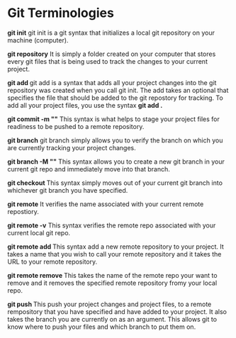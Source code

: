 # Git Terminologies

**git init**
git init is a git syntax that initializes a local git repository on your machine (computer).

**git repository**
It is simply a folder created on your computer that stores every git files that is being used to track the changes to your current project.

**git add <args>**
git add is a syntax that adds all your project changes into the git repository was created when you call git init.
The add takes an optional <argument> that specifies the file that should be added to the git repostory for tracking.
To add all your project files, you use the syntax **git add .**

**git commit -m "<message>"**
This syntax is what helps to stage your project files for readiness to be pushed to a remote repository.

**git branch**
git branch simply allows you to verify the branch on which you are currently tracking your project changes.

**git branch -M "<branch-name>"**
This syntax allows you to create a new git branch in your current git repo and immediately move into that branch.

**git checkout <name-of-branch>**
This syntax simply moves out of your current git branch into whichever git branch you have specified.

**git remote**
It verifies the name associated with your current remote repostiory.

**git remote -v**
This syntax verifies the remote repo associated with your current local git repo.

**git remote add <remote-name> <remote-url>**
This syntax add a new remote repository to your project. It takes a name that you wish to call your remote repository and it takes the URL to your remote repository.

**git remote remove <remote-name>**
This takes the name of the remote repo your want to remove and it removes the specified remote repository fromy your local repo.

**git push <remote-name> <branch-name>**
This push your project changes and project files, to a remote rempository that you have specified and have added to your project. It also takes the branch you are currently on as an argument. This allows git to know where to push your files and which branch to put them on.

